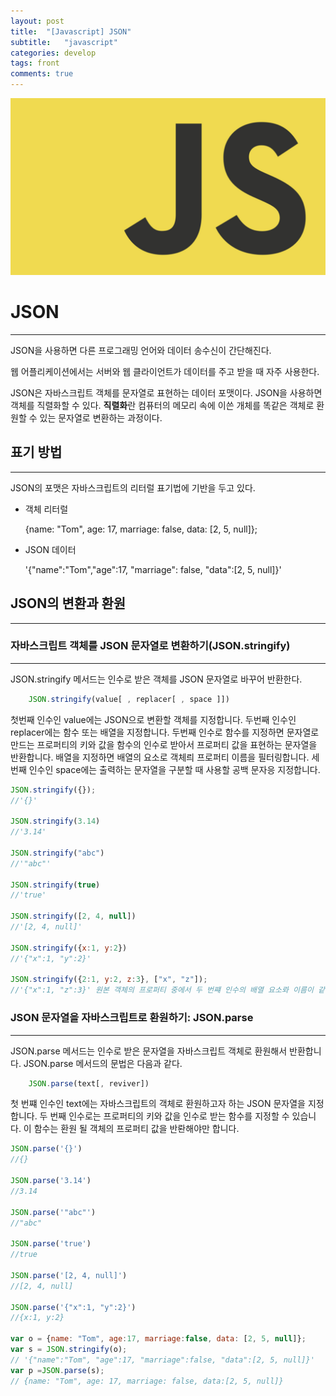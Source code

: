 ```yaml
---
layout: post
title:  "[Javascript] JSON"
subtitle:   "javascript"
categories: develop
tags: front
comments: true
---
```


![그림 1-1](/assets/img/web/js.png)

# JSON
---
JSON을 사용하면 다른 프로그래밍 언어와 데이터 송수신이 간단해진다. 

웹 어플리케이션에서는 서버와 웹 클라이언트가 데이터를 주고 받을 때 자주 사용한다.

JSON은 자바스크립트 객체를 문자열로 표현하는 데이터 포맷이다. JSON을 사용하면 객체를 직렬화할 수 있다. **직렬화**란 컴퓨터의 메모리 속에 이쓴 개체를 똑같은 객체로 환원할 수 있는 문자열로 변환하는 과정이다.

## 표기 방법
--------------------------------------------------------
JSON의 포맷은 자바스크립트의 리터럴 표기법에 기반을 두고 있다.

- 객체 리터럴
  
    {name: "Tom", age: 17, marriage: false, data: [2, 5, null]};

- JSON 데이터
  
    '{"name":"Tom","age":17, "marriage": false, "data":[2, 5, null]}'

## JSON의 변환과 환원
--------------------------------
### 자바스크립트 객체를 JSON 문자열로 변환하기(JSON.stringify)
--------------------------------
JSON.stringify 메서드는 인수로 받은 객체를 JSON 문자열로 바꾸어 반환한다.
```javascript
    JSON.stringify(value[ , replacer[ , space ]])
```
첫번째 인수인 value에는 JSON으로 변환할 객체를 지정합니다. 두번째 인수인 replacer에는 함수 또는 배열을 지정합니다. 두번째 인수로 함수를 지정하면 문자열로 만드는 프로퍼티의 키와 값을 함수의 인수로 받아서 프로퍼티 값을 표현하는 문자열을 반환합니다. 배열을 지정하면 배열의 요소로 객체릐 프로퍼티 이름을 필터링합니다. 세 번째 인수인 space에는 출력하는 문자열을 구분할 때 사용할 공백 문자응 지정합니다. 
```javascript
JSON.stringify({});     
//'{}'

JSON.stringify(3.14)        
//'3.14'

JSON.stringify("abc")       
//'"abc"'

JSON.stringify(true)        
//'true'

JSON.stringify([2, 4, null])        
//'[2, 4, null]'

JSON.stringify({x:1, y:2})      
//'{"x":1, "y":2}'

JSON.stringify({2:1, y:2, z:3}, ["x", "z"]);           
//'{"x":1, "z":3}' 원본 객체의 프로퍼티 중에서 두 번쨰 인수의 배열 요소롸 이름이 같은 프로퍼티만 걸러진다.
```

### JSON 문자열을 자바스크립트로 환원하기: JSON.parse
---
JSON.parse 메서드는 인수로 받은 문자열을 자바스크립트 객체로 환원해서 반환합니다. JSON.parse 메서드의 문법은 다음과 같다.

```javascript
    JSON.parse(text[, reviver])
```
첫 번쨰 인수인 text에는 자바스크립트의 객체로 환원하고자 하는 JSON 문자열을 지정합니다. 두 번째 인수로는 프로퍼티의 키와 값을 인수로 받는 함수를 지정할 수 있습니다. 이 함수는 환원 될 객체의 프로퍼티 값을 반롼해야만 합니다.

```javascript
JSON.parse('{}')        
//{}

JSON.parse('3.14')      
//3.14

JSON.parse('"abc"')     
//"abc"

JSON.parse('true')      
//true

JSON.parse('[2, 4, null]')      
//[2, 4, null]

JSON.parse('{"x":1, "y":2}')        
//{x:1, y:2}

var o = {name: "Tom", age:17, marriage:false, data: [2, 5, null]};
var s = JSON.stringify(o);
// '{"name":"Tom", "age":17, "marriage":false, "data":[2, 5, null]}'
var p =JSON.parse(s);
// {name: "Tom", age: 17, marriage: false, data:[2, 5, null]}
```